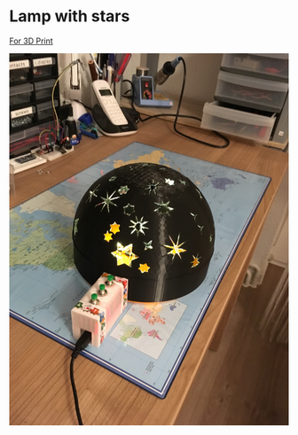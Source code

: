 # Lamp with stars

[For 3D Print](https://www.thingiverse.com/thing:2669088)

![Picture](lamp.JPG)  
